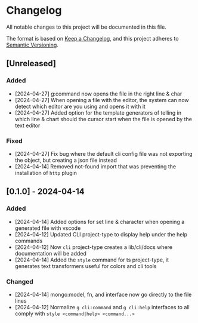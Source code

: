 # Changelog

All notable changes to this project will be documented in this file.

The format is based on [Keep a Changelog](https://keepachangelog.com/en/1.1.0/),
and this project adheres to [Semantic Versioning](https://semver.org/spec/v2.0.0.html).

## [Unreleased]

### Added
- [2024-04-27] g:command now opens the file in the right line & char
- [2024-04-27] When opening a file with the editor, the system can now detect which editor are you using and opens it with it
- [2024-04-27] Added option for the template generators of telling in which line & chart should the cursor start when the file is opened by the text editor


### Fixed
- [2024-04-27] Fix bug where the default cli config file was not exporting the object, but creating a json file instead
- [2024-04-14] Removed not-found import that was preventing the installation of `http` plugin

## [0.1.0] - 2024-04-14

### Added
- [2024-04-14] Added options for set line & character when opening a generated file with vscode
- [2024-04-12] Updated CLI project-type to display help under the help commands
- [2024-04-12] Now `cli` project-type creates a lib/cli/docs where documentation will be added
- [2024-04-14] Added the `style` command for ts project-type, it generates text transformers useful for colors and cli tools


### Changed
- [2024-04-14] mongo:model, fn, and interface now go directly to the file lines
- [2024-04-12] Normalize `g cli:command` and `g cli:help` interfaces to all comply with `style <command|help> <command...>`

